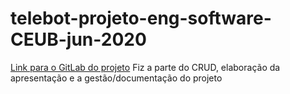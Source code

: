 # telebot-projeto-eng-software-CEUB-jun-2020
[Link para o GitLab do projeto]( https://gitlab.com/shivaram.agnijan/telebot) 
Fiz a parte do CRUD, elaboração da apresentação e a gestão/documentação do projeto

